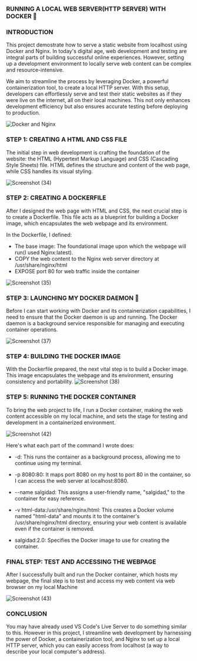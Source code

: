 ### RUNNING A LOCAL WEB SERVER(HTTP SERVER) WITH DOCKER  🐳

### INTRODUCTION

This project demostrate how to serve a static website from localhost using Docker and Nginx. In today's digital age, web development and testing are integral parts of building successful online experiences. However, setting up a development environment to locally serve web content can be complex and resource-intensive.

 We aim to streamline the process by leveraging Docker, a powerful containerization tool, to create a local HTTP server. With this setup, developers can effortlessly serve and test their static websites as if they were live on the internet, all on their local machines. This not only enhances development efficiency but also ensures accurate testing before deploying to production.

<img src="https://blog.harveydelaney.com/content/images/size/w2000/2018/03/nginx-docker.png" alt="Docker and Nginx" style="display: block; margin: 0 auto; max-width: px;">
 

### STEP 1: CREATING A HTML AND CSS FILE

The initial step in web development is crafting the foundation of the website: the HTML (Hypertext Markup Language) and CSS (Cascading Style Sheets) file. HTML defines the structure and content of the web page, while CSS handles its visual styling.

![Screenshot (34)](https://github.com/Amosa7/salgidad-webpage-project/assets/136304747/08f25104-7b3d-4d1c-ae2b-4467a0b4889b)


### STEP 2: CREATING A DOCKERFILE
After I designed the web page with HTML and CSS, the next crucial step is to create a Dockerfile. This file acts as a blueprint for building a Docker image, which encapsulates the web webpage and its environment.

In the Dockerfile, I defined:

- The base image: The foundational image upon which the webpage will run(I used Nginx:latest).
- COPY the web content to the Nginx web server directory at /usr/share/nginx/html
- EXPOSE port 80 for web traffic inside the container

![Screenshot (35)](https://github.com/Amosa7/salgidad-webpage-project/assets/136304747/ac1bb013-14da-4576-a58a-d96be1dfcbbf)

### STEP 3: LAUNCHING MY DOCKER DAEMON 🐳

Before I can start working with Docker and its containerization capabilities, I need to ensure that the Docker daemon is up and running. The Docker daemon is a background service responsible for managing and executing container operations.

![Screenshot (37)](https://github.com/Amosa7/salgidad-webpage-project/assets/136304747/3a081b4d-ebef-4bfe-9c48-fcc6437e087b)

### STEP 4: BUILDING THE DOCKER IMAGE

With the Dockerfile prepared, the next vital step is to build a Docker image. This image encapsulates the webpage and its environment, ensuring consistency and portability.
![Screenshot (38)](https://github.com/Amosa7/salgidad-webpage-project/assets/136304747/a5b6870d-a17c-454b-86a7-214cf03ef787)


### STEP 5: RUNNING THE DOCKER CONTAINER

To bring the web project to life, I run a Docker container,  making the web content accessible on my local machine, and sets the stage for testing and development in a containerized environment.

![Screenshot (42)](https://github.com/Amosa7/salgidad-webpage-project/assets/136304747/4f172061-00e6-4fce-9755-6eff7915f42e)
 
Here's what each part of the command I wrote does:

- -d: This runs the container as a background process, allowing me to continue using my terminal.

- -p 8080:80: It maps port 8080 on my host to port 80 in the container, so I can access the web server at localhost:8080.

- --name salgidad: This assigns a user-friendly name, "salgidad," to the container for easy reference.

- -v html-data:/usr/share/nginx/html: This creates a Docker volume named "html-data" and mounts it to the container's /usr/share/nginx/html directory, ensuring your web content is available even if the container is removed.

- salgidad:2.0: Specifies the Docker image to use for creating the container.

### FINAL STEP: TEST AND ACCESSING THE WEBPAGE
 After I successfully built and run the Docker container, which hosts my webpage, the final step is to test and access my web content via web browser on my local Machine 

![Screenshot (43)](https://github.com/Amosa7/salgidad-webpage-project/assets/136304747/464203cf-12cc-4579-8d62-c6e5b125c3a5)


### CONCLUSION
You may have already used VS Code's Live Server to do something similar to this. However in this project, I streamline web development by harnessing the power of Docker, a containerization tool, and Nginx to set up a local HTTP server, which you can easily access from localhost (a way to describe your local computer's address). 





